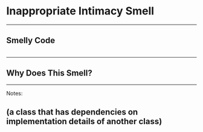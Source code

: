 # Inappropriate Intimacy Smell

------

## Smelly Code

```
```

------

## Why Does This Smell?

------

Notes:

## (a class that has dependencies on implementation details of another class)
